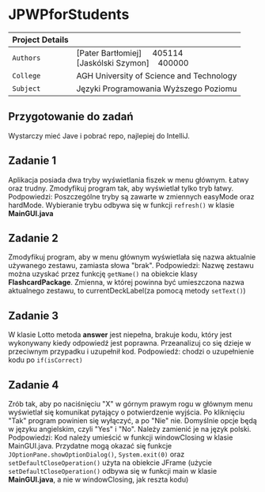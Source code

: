 # JPWPforStudents

| Project Details   |      |
| --- | --- | 
| `Authors` | [Pater Bartłomiej]&nbsp;&nbsp;&nbsp;&nbsp; 405114 <br/>[Jaskólski Szymon]&nbsp;&nbsp;&nbsp; 400000
|`College`| AGH University of Science and Technology
|`Subject`| Języki Programowania Wyższego Poziomu

## Przygotowanie do zadań
Wystarczy mieć Jave i pobrać repo, najlepiej do IntelliJ.

## Zadanie 1
Aplikacja posiada dwa tryby wyświetlania fiszek w menu głównym.
Łatwy oraz trudny. Zmodyfikuj program tak, aby wyświetlał tylko
tryb łatwy.
Podpowiedzi: Poszczególne tryby są zawarte w zmiennych easyMode oraz
hardMode. Wybieranie trybu odbywa się w funkcji `refresh()` w klasie
**MainGUI.java**

## Zadanie 2
Zmodyfikuj program, aby w menu głównym wyświetlała się nazwa aktualnie
używanego zestawu, zamiasta słowa "brak".
Podpowiedzi: Nazwę zestawu można uzyskać przez funkcję `getName()` na
obiekcie klasy **FlashcardPackage**.
Zmienna, w której powinna być umieszczona nazwa aktualnego zestawu, to
currentDeckLabel(za pomocą metody `setText()`)

## Zadanie 3
W klasie Lotto metoda **answer**  jest niepełna, brakuje kodu, który jest wykonywany kiedy odpowiedź jest poprawna. Przeanalizuj co się dzieje w przeciwnym przypadku i uzupełnił kod. Podpowiedź: chodzi o uzupełnienie kodu po `if(isCorrect)`

## Zadanie 4
Zrób tak, aby po naciśnięciu "X" w górnym prawym rogu w głównym
menu wyświetlał się komunikat pytający o potwierdzenie wyjścia.
Po kliknięciu "Tak" program powinien się wyłączyć, a po "Nie" nie.
Domyślnie opcje będą w języku angielskim, czyli "Yes" i "No". Należy
zamienić je na język polski.
Podpowiedzi: Kod należy umieścić w funkcji windowClosing w klasie
MainGUI.java. Przydatne mogą okazać się funkcje
`JOptionPane.showOptionDialog()`, `System.exit(0)` oraz
`setDefaultCloseOperation()` użyta na obiekcie JFrame
(użycie `setDefaultCloseOperation()` odbywa się w funkcji main w 
klasie **MainGUI.java**, a nie w windowClosing, jak reszta kodu)

